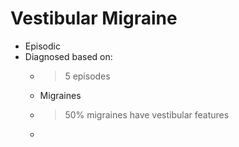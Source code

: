 # Vestibular Migraine
* Episodic
* Diagnosed based on:
	* > 5 episodes
	* Migraines
	* > 50% migraines have vestibular features
	* 